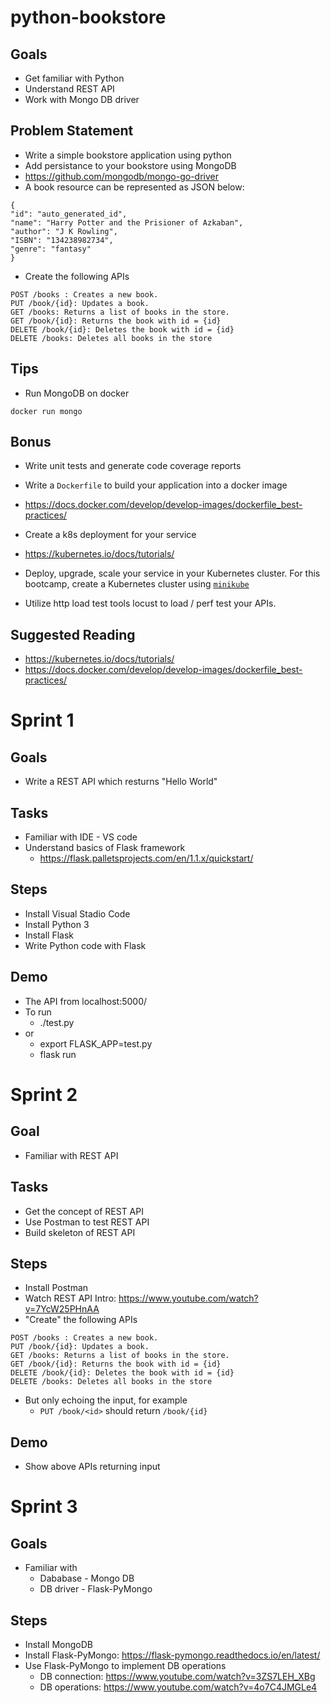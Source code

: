 # python-bookstore

## Goals

- Get familiar with Python
- Understand REST API
- Work with Mongo DB driver

## Problem Statement
- Write a simple bookstore application using python
- Add persistance to your bookstore using MongoDB
- https://github.com/mongodb/mongo-go-driver
- A book resource can be represented as JSON below:
```
{
"id": "auto_generated_id",
"name": "Harry Potter and the Prisioner of Azkaban",
"author": "J K Rowling",
"ISBN": "134238982734",
"genre": "fantasy"
}
```
- Create the following APIs

```
POST /books : Creates a new book.
PUT /book/{id}: Updates a book.
GET /books: Returns a list of books in the store.
GET /book/{id}: Returns the book with id = {id}
DELETE /book/{id}: Deletes the book with id = {id}
DELETE /books: Deletes all books in the store
```
## Tips
- Run MongoDB on docker
```
docker run mongo
```
## Bonus
- Write unit tests and generate code coverage reports

- Write a `Dockerfile` to build your application into a docker image
- https://docs.docker.com/develop/develop-images/dockerfile_best-practices/

- Create a k8s deployment for your service
- https://kubernetes.io/docs/tutorials/

- Deploy, upgrade, scale your service in your Kubernetes cluster. For this bootcamp, create a Kubernetes cluster using [`minikube`](https://github.com/kubernetes/minikube)

- Utilize http load test tools locust to load / perf test your APIs.

## Suggested Reading
* https://kubernetes.io/docs/tutorials/
* https://docs.docker.com/develop/develop-images/dockerfile_best-practices/

# Sprint 1

## Goals
- Write a REST API which resturns "Hello World"

## Tasks
- Familiar with IDE - VS code
- Understand basics of Flask framework
  - https://flask.palletsprojects.com/en/1.1.x/quickstart/

## Steps
- Install Visual Stadio Code
- Install Python 3
- Install Flask
- Write Python code with Flask

## Demo
- The API from localhost:5000/
- To run
  - ./test.py
- or
  - export FLASK_APP=test.py
  - flask run

# Sprint 2

## Goal

- Familiar with REST API

## Tasks

- Get the concept of REST API
- Use Postman to test REST API
- Build skeleton of REST API

## Steps

- Install Postman
- Watch REST API Intro: https://www.youtube.com/watch?v=7YcW25PHnAA
- "Create" the following APIs
```
POST /books : Creates a new book.
PUT /book/{id}: Updates a book.
GET /books: Returns a list of books in the store.
GET /book/{id}: Returns the book with id = {id}
DELETE /book/{id}: Deletes the book with id = {id}
DELETE /books: Deletes all books in the store
```
- But only echoing the input, for example
  - `PUT /book/<id>` should return `/book/{id}`
  
## Demo
- Show above APIs returning input  

# Sprint 3

## Goals

- Familiar with 
  - Dababase - Mongo DB
  - DB driver - Flask-PyMongo

## Steps

- Install MongoDB
- Install Flask-PyMongo: https://flask-pymongo.readthedocs.io/en/latest/
- Use Flask-PyMongo to implement DB operations
  - DB connection: https://www.youtube.com/watch?v=3ZS7LEH_XBg
  - DB operations: https://www.youtube.com/watch?v=4o7C4JMGLe4
  